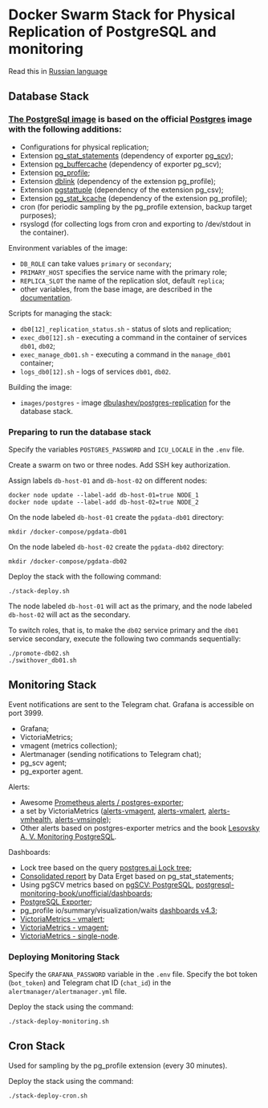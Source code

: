 # Docker Swarm Stack for Physical Replication of PostgreSQL and monitoring

Read this in [Russian language](README.ru.md)

## Database Stack

### [The PostgreSql image](https://hub.docker.com/r/dbulashev/postgres-replication) is based on the official [Postgres](https://hub.docker.com/_/postgres) image with the following additions:
- Configurations for physical replication;
- Extension [pg_stat_statements](https://www.postgresql.org/docs/current/pgstatstatements.html) (dependency of exporter [pg_scv](https://github.com/lesovsky/pgscv));
- Extension [pg_buffercache](https://www.postgresql.org/docs/current/pgbuffercache.html) (dependency of exporter pg_scv);
- Extension [pg_profile](https://github.com/zubkov-andrei/pg_profile);
- Extension [dblink](https://www.postgresql.org/docs/current/dblink.html) (dependency of the extension pg_profile);
- Extension [pgstattuple](https://www.postgresql.org/docs/current/pgstattuple.html) (dependency of the extension pg_csv);
- Extension [pg_stat_kcache](https://github.com/powa-team/pg_stat_kcache) (dependency of the extension pg_profile);
- cron (for periodic sampling by the pg_profile extension, backup target purposes);
- rsyslogd (for collecting logs from cron and exporting to /dev/stdout in the container).

Environment variables of the image:

- `DB_ROLE` can take values `primary` or `secondary`;
- `PRIMARY_HOST` specifies the service name with the primary role;
- `REPLICA_SLOT` the name of the replication slot, default `replica`;
- other variables, from the base image, are described in the [documentation](https://github.com/docker-library/docs/blob/master/postgres/README.md#environment-variables).

Scripts for managing the stack:
- `db0[12]_replication_status.sh` - status of slots and replication;
- `exec_db0[12].sh` - executing a command in the container of services `db01`, `db02`;
- `exec_manage_db01.sh` - executing a command in the `manage_db01` container;
- `logs_db0[12].sh` - logs of services `db01`, `db02`.

Building the image:

* `images/postgres` - image [dbulashev/postgres-replication](https://hub.docker.com/repository/docker/dbulashev/postgres-replication/general) for the database stack.

### Preparing to run the database stack
Specify the variables `POSTGRES_PASSWORD` and `ICU_LOCALE` in the `.env` file.

Create a swarm on two or three nodes.
Add SSH key authorization.

Assign labels `db-host-01` and `db-host-02` on different nodes:

    docker node update --label-add db-host-01=true NODE_1
    docker node update --label-add db-host-02=true NODE_2

On the node labeled `db-host-01` create the `pgdata-db01` directory:

    mkdir /docker-compose/pgdata-db01

On the node labeled `db-host-02` create the `pgdata-db02` directory:

    mkdir /docker-compose/pgdata-db02


Deploy the stack with the following command:

    ./stack-deploy.sh


The node labeled `db-host-01` will act as the primary, and the node labeled `db-host-02` will act as the secondary.

To switch roles, that is, to make the `db02` service primary and the `db01` service secondary, execute the following two commands sequentially:

    ./promote-db02.sh
    ./swithover_db01.sh


## Monitoring Stack

Event notifications are sent to the Telegram chat. Grafana is accessible on port 3999.

- Grafana;
- VictoriaMetrics;
- vmagent (metrics collection);
- Alertmanager (sending notifications to Telegram chat);
- pg_scv agent;
- pg_exporter agent.

Alerts:
- Awesome [Prometheus alerts / postgres-exporter](https://raw.githubusercontent.com/samber/awesome-prometheus-alerts/master/dist/rules/postgresql/postgres-exporter.yml);
- a set by VictoriaMetrics ([alerts-vmagent](https://github.com/VictoriaMetrics/VictoriaMetrics/blob/master/deployment/docker/alerts-vmagent.yml), [alerts-vmalert](https://github.com/VictoriaMetrics/VictoriaMetrics/blob/master/deployment/docker/alerts-vmalert.yml), [alerts-vmhealth](https://github.com/VictoriaMetrics/VictoriaMetrics/blob/master/deployment/docker/alerts-health.yml), [alerts-vmsingle](https://github.com/VictoriaMetrics/VictoriaMetrics/blob/master/deployment/docker/alerts.yml));
- Other alerts based on postgres-exporter metrics and the book [Lesovsky A. V. Monitoring PostgreSQL](https://postgrespro.ru/education/books/monitoring).

Dashboards:
- Lock tree based on the query [postgres.ai Lock tree](https://postgres.ai/blog/20211018-postgresql-lock-trees);
- [Consolidated report](https://github.com/dataegret/pg-utils/blob/master/sql/global_reports/query_stat_total_13.sql) by Data Erget based on pg_stat_statements;
- Using pgSCV metrics based on [pgSCV: PostgreSQL](https://grafana.com/grafana/dashboards/14540-pgscv-postgresql/), [postgresql-monitoring-book/unofficial/dashboards](https://github.com/lesovsky/postgresql-monitoring-book/blob/main/playground/grafana/provisioning/dashboards/unofficial/pgSCV.json);
- [PostgreSQL Exporter](https://grafana.com/grafana/dashboards/12485-postgresql-exporter/);
- pg_profile io/summary/visualization/waits [dashboards v4.3](https://github.com/zubkov-andrei/pg_profile/releases);
- [VictoriaMetrics - vmalert](https://grafana.com/grafana/dashboards/14950-victoriametrics-vmalert/);
- [VictoriaMetrics - vmagent](https://grafana.com/grafana/dashboards/12683-victoriametrics-vmagent/);
- [VictoriaMetrics - single-node](https://grafana.com/grafana/dashboards/10229-victoriametrics-single-node/).


### Deploying Monitoring Stack

Specify the `GRAFANA_PASSWORD` variable in the `.env` file.
Specify the bot token (`bot_token`) and Telegram chat ID (`chat_id`) in the `alertmanager/alertmanager.yml` file.

Deploy the stack using the command:

`./stack-deploy-monitoring.sh`

## Cron Stack

Used for sampling by the pg_profile extension (every 30 minutes).

Deploy the stack using the command:

`./stack-deploy-cron.sh`

